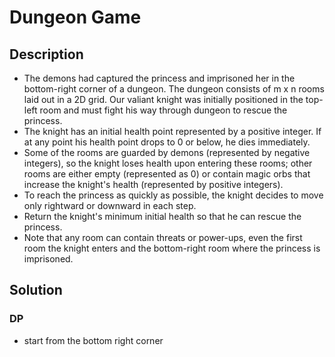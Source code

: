 # Dungeon Game

## Description

* The demons had captured the princess and imprisoned her in the bottom-right corner of a dungeon. The dungeon consists of m x n rooms laid out in a 2D grid. Our valiant knight was initially positioned in the top-left room and must fight his way through dungeon to rescue the princess.
* The knight has an initial health point represented by a positive integer. If at any point his health point drops to 0 or below, he dies immediately.
* Some of the rooms are guarded by demons (represented by negative integers), so the knight loses health upon entering these rooms; other rooms are either empty (represented as 0) or contain magic orbs that increase the knight's health (represented by positive integers).
* To reach the princess as quickly as possible, the knight decides to move only rightward or downward in each step.
* Return the knight's minimum initial health so that he can rescue the princess.
* Note that any room can contain threats or power-ups, even the first room the knight enters and the bottom-right room where the princess is imprisoned.

## Solution

### DP

* start from the bottom right corner
